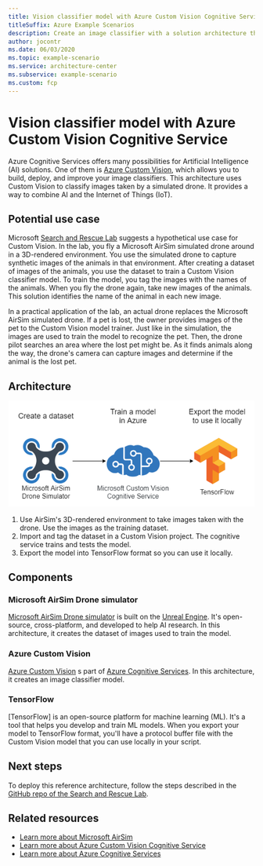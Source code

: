 ```yaml
---
title: Vision classifier model with Azure Custom Vision Cognitive Service
titleSuffix: Azure Example Scenarios
description: Create an image classifier with a solution architecture that includes Microsoft AirSim Drone simulator and Azure Custom Vision Cognitive Service.
author: jocontr
ms.date: 06/03/2020
ms.topic: example-scenario
ms.service: architecture-center
ms.subservice: example-scenario
ms.custom: fcp
---
```


# Vision classifier model with Azure Custom Vision Cognitive Service

Azure Cognitive Services offers many possibilities for Artificial Intelligence (AI) solutions. One of them is [Azure Custom Vision](https://docs.microsoft.com/azure/cognitive-services/custom-vision-service/), which allows you to build, deploy, and improve your image classifiers. This architecture uses Custom Vision to classify images taken by a simulated drone. It provides a way to combine AI and the Internet of Things (IoT).

## Potential use case

Microsoft [Search and Rescue Lab](https://github.com/Microsoft/DroneRescue) suggests a hypothetical use case for Custom Vision. In the lab, you fly a Microsoft AirSim simulated drone around in a 3D-rendered environment. You use the simulated drone to capture synthetic images of the animals in that environment. After creating a dataset of images of the animals, you use the dataset to train a Custom Vision classifier model. To train the model, you tag the images with the names of the animals. When you fly the drone again, take new images of the animals. This solution identifies the name of the animal in each new image.

In a practical application of the lab, an actual drone replaces the Microsoft AirSim simulated drone. If a pet is lost, the owner provides images of the pet to the Custom Vision model trainer. Just like in the simulation, the images are used to train the model to recognize the pet. Then, the drone pilot searches an area where the lost pet might be. As it finds animals along the way, the drone's camera can capture images and determine if the animal is the lost pet.

## Architecture

![Diagram of the Search and Rescue Lab architecture to create an image classifier model.](media/drone-rescue.png)

1. Use AirSim's 3D-rendered environment to take images taken with the drone. Use the images as the training dataset.
1. Import and tag the dataset in a Custom Vision project. The cognitive service trains and tests the model.
1. Export the model into TensorFlow format so you can use it locally.

## Components

### Microsoft AirSim Drone simulator

[Microsoft AirSim Drone simulator](https://github.com/microsoft/AirSim) is built on the [Unreal Engine](https://www.unrealengine.com/). It's open-source, cross-platform, and developed to help AI research. In this architecture, it creates the dataset of images used to train the model.

### Azure Custom Vision

[Azure Custom Vision](https://www.customvision.ai) s part of [Azure Cognitive Services](https://azure.microsoft.com/services/cognitive-services/). In this architecture, it creates an image classifier model.

### TensorFlow

[TensorFlow] is an open-source platform for machine learning (ML). It's a tool that helps you develop and train ML models. When you export your model to TensorFlow format, you'll have a protocol buffer file with the Custom Vision model that you can use locally in your script.

## Next steps

To deploy this reference architecture, follow the steps described in the [GitHub repo of the Search and Rescue Lab](https://github.com/Microsoft/DroneRescue).

## Related resources

* [Learn more about Microsoft AirSim](https://github.com/microsoft/AirSim)
* [Learn more about Azure Custom Vision Cognitive Service](https://docs.microsoft.com/azure/cognitive-services/custom-vision-service/)
* [Learn more about Azure Cognitive Services](https://docs.microsoft.com/azure/cognitive-services/)
